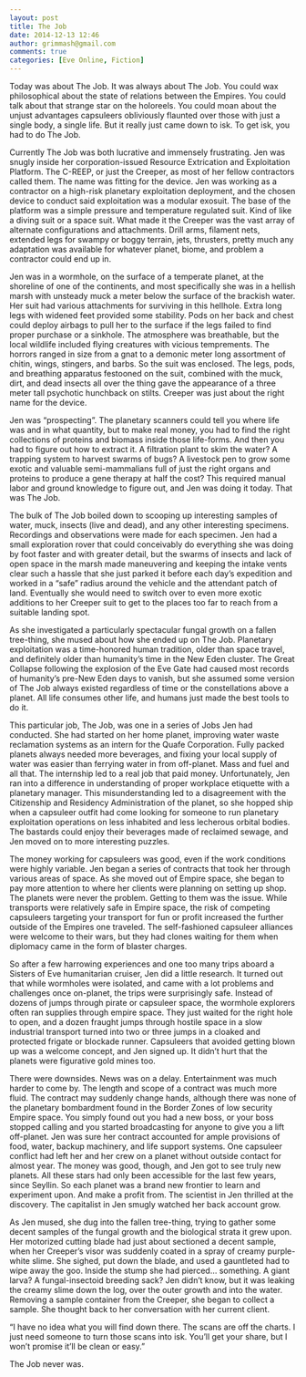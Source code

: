 ```yaml
---
layout: post
title: The Job
date: 2014-12-13 12:46
author: grimmash@gmail.com
comments: true
categories: [Eve Online, Fiction]
---
```

Today was about The Job. It was always about The Job. You could wax philosophical about the state of relations between the Empires. You could talk about that strange star on the holoreels. You could moan about the unjust advantages capsuleers obliviously flaunted over those with just a single body, a single life. But it really just came down to isk. To get isk, you had to do The Job.

Currently The Job was both lucrative and immensely frustrating. Jen was snugly inside her corporation-issued Resource Extrication and Exploitation Platform. The C-REEP, or just the Creeper, as most of her fellow contractors called them. The name was fitting for the device. Jen was working as a contractor on a high-risk planetary exploitation deployment, and the chosen device to conduct said exploitation was a modular exosuit. The base of the platform was a simple pressure and temperature regulated suit. Kind of like a diving suit or a space suit. What made it the Creeper was the vast array of alternate configurations and attachments. Drill arms, filament nets, extended legs for swampy or boggy terrain, jets, thrusters, pretty much any adaptation was available for whatever planet, biome, and problem a contractor could end up in.

Jen was in a wormhole, on the surface of a temperate planet, at the shoreline of one of the continents, and most specifically she was in a hellish marsh with unsteady muck a meter below the surface of the brackish water. Her suit had various attachments for surviving in this hellhole. Extra long legs with widened feet provided some stability. Pods on her back and chest could deploy airbags to pull her to the surface if the legs failed to find proper purchase or a sinkhole. The atmosphere was breathable, but the local wildlife included flying creatures with vicious temprements. The horrors ranged in size from a gnat to a demonic meter long assortment of chitin, wings, stingers, and barbs. So the suit was enclosed. The legs, pods, and breathing apparatus festooned on the suit, combined with the muck, dirt, and dead insects all over the thing gave the appearance of a three meter tall psychotic hunchback on stilts. Creeper was just about the right name for the device.

Jen was “prospecting”. The planetary scanners could tell you where life was and in what quantity, but to make real money, you had to find the right collections of proteins and biomass inside those life-forms. And then you had to figure out how to extract it. A filtration plant to skim the water? A trapping system to harvest swarms of bugs? A livestock pen to grow some exotic and valuable semi-mammalians full of just the right organs and proteins to produce a gene therapy at half the cost? This required manual labor and ground knowledge to figure out, and Jen was doing it today. That was The Job.

The bulk of The Job boiled down to scooping up interesting samples of water, muck, insects (live and dead), and any other interesting specimens. Recordings and observations were made for each specimen. Jen had a small exploration rover that could conceivably do everything she was doing by foot faster and with greater detail, but the swarms of insects and lack of open space in the marsh made maneuvering and keeping the intake vents clear such a hassle that she just parked it before each day’s expedition and worked in a “safe” radius around the vehicle and the attendant patch of land. Eventually she would need to switch over to even more exotic additions to her Creeper suit to get to the places too far to reach from a suitable landing spot.

As she investigated a particularly spectacular fungal growth on a fallen tree-thing, she mused about how she ended up on The Job. Planetary exploitation was a time-honored human tradition, older than space travel, and definitely older than humanity’s time in the New Eden cluster. The Great Collapse following the explosion of the Eve Gate had caused most records of humanity’s pre-New Eden days to vanish, but she assumed some version of The Job always existed regardless of time or the constellations above a planet. All life consumes other life, and humans just made the best tools to do it.

This particular job, The Job, was one in a series of Jobs Jen had conducted. She had started on her home planet, improving water waste reclamation systems as an intern for the Quafe Corporation. Fully packed planets always needed more beverages, and fixing your local supply of water was easier than ferrying water in from off-planet. Mass and fuel and all that. The internship led to a real job that paid money. Unfortunately, Jen ran into a difference in understanding of proper workplace etiquette with a planetary manager. This misunderstanding led to a disagreement with the Citizenship and Residency Administration of the planet, so she hopped ship when a capsuleer outfit had come looking for someone to run planetary exploitation operations on less inhabited and less lecherous orbital bodies. The bastards could enjoy their beverages made of reclaimed sewage, and Jen moved on to more interesting puzzles.

The money working for capsuleers was good, even if the work conditions were highly variable. Jen began a series of contracts that took her through various areas of space. As she moved out of Empire space, she began to pay more attention to where her clients were planning on setting up shop. The planets were never the problem. Getting to them was the issue. While transports were relatively safe in Empire space, the risk of competing capsuleers targeting your transport for fun or profit increased the further outside of the Empires one traveled. The self-fashioned capsuleer alliances were welcome to their wars, but they had clones waiting for them when diplomacy came in the form of blaster charges.

So after a few harrowing experiences and one too many trips aboard a Sisters of Eve humanitarian cruiser, Jen did a little research. It turned out that while wormholes were isolated, and came with a lot problems and challenges once on-planet, the trips were surprisingly safe. Instead of dozens of jumps through pirate or capsuleer space, the wormhole explorers often ran supplies through empire space. They just waited for the right hole to open, and a dozen fraught jumps through hostile space in a slow industrial transport turned into two or three jumps in a cloaked and protected frigate or blockade runner. Capsuleers that avoided getting blown up was a welcome concept, and Jen signed up. It didn’t hurt that the planets were figurative gold mines too.

There were downsides. News was on a delay. Entertainment was much harder to come by. The length and scope of a contract was much more fluid. The contract may suddenly change hands, although there was none of the planetary bombardment found in the Border Zones of low security Empire space. You simply found out you had a new boss, or your boss stopped calling and you started broadcasting for anyone to give you a lift off-planet. Jen was sure her contract accounted for ample provisions of food, water, backup machinery, and life support systems. One capsuleer conflict had left her and her crew on a planet without outside contact for almost year.
The money was good, though, and Jen got to see truly new planets. All these stars had only been accessible for the last few years, since Seyllin. So each planet was a brand new frontier to learn and experiment upon. And make a profit from. The scientist in Jen thrilled at the discovery. The capitalist in Jen smugly watched her back account grow.

As Jen mused, she dug into the fallen tree-thing, trying to gather some decent samples of the fungal growth and the biological strata it grew upon. Her motorized cutting blade had just about sectioned a decent sample, when her Creeper’s visor was suddenly coated in a spray of creamy purple-white slime. She sighed, put down the blade, and used a gauntleted had to wipe away the goo. Inside the stump she had pierced… something. A giant larva? A fungal-insectoid breeding sack? Jen didn’t know, but it was leaking the creamy slime down the log, over the outer growth and into the water. Removing a sample container from the Creeper, she began to collect a sample. She thought back to her conversation with her current client.

“I have no idea what you will find down there. The scans are off the charts. I just need someone to turn those scans into isk. You’ll get your share, but I won’t promise it’ll be clean or easy.”

The Job never was.

